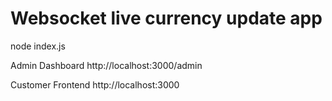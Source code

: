 # Websocket live currency update app

node index.js

Admin Dashboard
http://localhost:3000/admin

Customer Frontend
http://localhost:3000